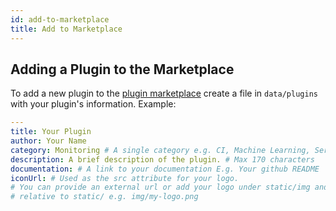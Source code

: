 ```yaml
---
id: add-to-marketplace
title: Add to Marketplace
---
```


## Adding a Plugin to the Marketplace

To add a new plugin to the [plugin marketplace](https://backstage.io/plugins)
create a file in `data/plugins` with your plugin's information. Example:

```yaml
---
title: Your Plugin
author: Your Name
category: Monitoring # A single category e.g. CI, Machine Learning, Services, Monitoring
description: A brief description of the plugin. # Max 170 characters
documentation: # A link to your documentation E.g. Your github README
iconUrl: # Used as the src attribute for your logo.
# You can provide an external url or add your logo under static/img and provide a path
# relative to static/ e.g. img/my-logo.png
```
